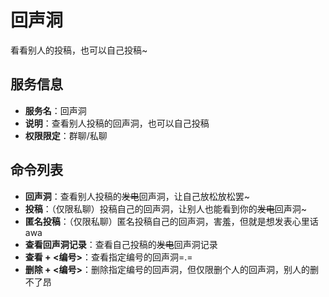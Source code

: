 # 回声洞
看看别人的投稿，也可以自己投稿~

## 服务信息
- **服务名**：回声洞
- **说明**：查看别人投稿的回声洞，也可以自己投稿
- **权限限定**：群聊/私聊

## 命令列表
- **回声洞**：查看别人投稿的~~发电~~回声洞，让自己放松放松罢~
- **投稿**：（仅限私聊）投稿自己的回声洞，让别人也能看到你的~~发电~~回声洞~
- **匿名投稿**：（仅限私聊）匿名投稿自己的回声洞，害羞，但就是想发表心里话awa
- **查看回声洞记录**：查看自己投稿的~~发电~~回声洞记录
- **查看 + <编号>**：查看指定编号的回声洞=.=
- **删除 + <编号>**：删除指定编号的回声洞，但仅限删个人的回声洞，别人的删不了昂
